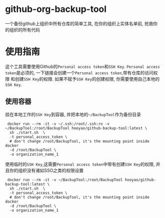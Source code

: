 # github-org-backup-tool
一个备份github上组织中所有仓库的简单工具, 在你的组织上实体名单前, 抢救你的组织的所有代码

# 使用指南
这个工具需要使用Github的`Personal access token`和`SSH Key`.
`Personal access token`是必须的, 一下链接会创建一个`Personal access token`,带有仓库的访问权限
和创建`SSH Key`的权限. 如果不赋予`SSH Key`的创建权限, 你需要使用自己本地的`SSH Key`.

## 使用容器
挂在本地工作的`SSH Key`到容器, 并把本地的`~/BackupTool`作为备份目录
```shell script
 docker run --rm -it -v ~/.ssh:/root/.ssh:ro -v ~/BackupTool:/root/BackupTool hooyao/github-backup-tool:latest \
  sh ./start.sh  \
  -t personal_access_token \
  # don't change /root/BackupTool, it's the mounting point inside docker
  -d /root/BackupTool \ 
  -o organization_name_1
```
使用临时的`SSH Key`,这需要`Personal access token`中带有创建`SSH Key`的权限, 并且你的组织没有诸如SSO之类的权限设置
```shell script
 docker run --rm -it -v ~/BackupTool:/root/BackupTool hooyao/github-backup-tool:latest \
  sh ./start.sh  \
  -t personal_access_token \
  # don't change /root/BackupTool, it's the mounting point inside docker
  -d /root/BackupTool \ 
  -o organization_name_1
```